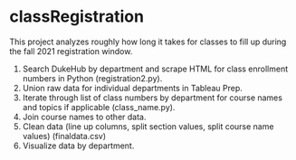 # classRegistration

This project analyzes roughly how long it takes for classes to fill up during the fall 2021 registration window.

1. Search DukeHub by department and scrape HTML for class enrollment numbers in Python (registration2.py).
2. Union raw data for individual departments in Tableau Prep.
3. Iterate through list of class numbers by department for course names and topics if applicable (class_name.py).
4. Join course names to other data.
5. Clean data (line up columns, split section values, split course name values) (finaldata.csv)
6. Visualize data by department.
